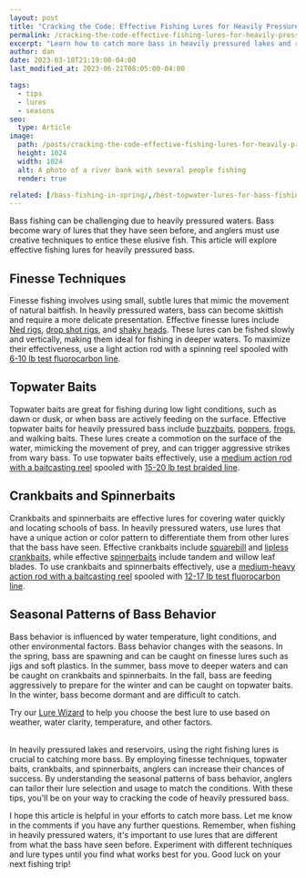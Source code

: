 ```yaml
---
layout: post
title: "Cracking the Code: Effective Fishing Lures for Heavily Pressured Bass"
permalink: /cracking-the-code-effective-fishing-lures-for-heavily-pressured-bass
excerpt: "Learn how to catch more bass in heavily pressured lakes and reservoirs with these proven fishing lure tactics. From finesse techniques to topwater baits, our comprehensive guide has got you covered."
author: dan
date: 2023-03-18T21:19:00-04:00
last_modified_at: 2023-06-21T08:05:00-04:00

tags:
  - tips
  - lures
  - seasons
seo:
  type: Article
image:
  path: /posts/cracking-the-code-effective-fishing-lures-for-heavily-pressured-bass/a_photo_of_a_river_bank_with_several_people_fishing__2528db0b-3930-48ec-ad83-ea92435f3e4f.png
  height: 1024
  width: 1024
  alt: A photo of a river bank with several people fishing
  render: true

related: [/bass-fishing-in-spring/,/best-topwater-lures-for-bass-fishing,/a-few-mid-march-largemouth-bass/,]
---
```


Bass fishing can be challenging due to heavily pressured waters. Bass become wary of lures that they have seen before, and anglers must use creative techniques to entice these elusive fish. This article will explore effective fishing lures for heavily pressured bass.

## Finesse Techniques
Finesse fishing involves using small, subtle lures that mimic the movement of natural baitfish. In heavily pressured waters, bass can become skittish and require a more delicate presentation. Effective finesse lures include [Ned rigs](https://www.amazon.com/dp/B08KYHL1GX?&linkCode=ll1&tag=afishingaddict-20&linkId=f8819f08afcd58a96b9c4ccba2d7f8a3&language=en_US&ref_=as_li_ss_tl), [drop shot rigs](https://www.amazon.com/dp/B0B465Y7SG?&linkCode=ll1&tag=afishingaddict-20&linkId=aeb3f161874e0d8e67c99b0b8fc276e4&language=en_US&ref_=as_li_ss_tl), and [shaky heads](https://www.amazon.com/dp/B01MV08BQ8?_encoding=UTF8&psc=1&linkCode=ll1&tag=afishingaddict-20&linkId=5fcd7fa98c63e4dc05c4c8a98f0ca084&language=en_US&ref_=as_li_ss_tl). These lures can be fished slowly and vertically, making them ideal for fishing in deeper waters. To maximize their effectiveness, use a light action rod with a spinning reel spooled with [6-10 lb test fluorocarbon line](https://www.amazon.com/dp/B08P77GJ5Q?_encoding=UTF8&psc=1&linkCode=ll1&tag=afishingaddict-20&linkId=6d95bc32c8640b12c282f26e8ac22a29&language=en_US&ref_=as_li_ss_tl).

<script type="text/javascript">
amzn_assoc_placement = "adunit0";
amzn_assoc_tracking_id = "afishingaddict-20";
amzn_assoc_ad_mode = "manual";
amzn_assoc_ad_type = "smart";
amzn_assoc_marketplace = "amazon";
amzn_assoc_region = "US";
amzn_assoc_linkid = "3b65c1d780ebeb47c8cfa5511ef02308";
amzn_assoc_asins = "B0B465Y7SG,B08KYHL1GX,B06ZYTWW7D,B07MKMK6DN";
amzn_assoc_design = "in_content";
amzn_assoc_title = "My Amazon Picks";
</script>
<script src="//z-na.amazon-adsystem.com/widgets/onejs?MarketPlace=US"></script>


## Topwater Baits
Topwater baits are great for fishing during low light conditions, such as dawn or dusk, or when bass are actively feeding on the surface. Effective topwater baits for heavily pressured bass include [buzzbaits](https://www.amazon.com/dp/B076T55B5Y?&linkCode=ll1&tag=afishingaddict-20&linkId=fe417ecca19f7f2b90f197f7229ae87a&language=en_US&ref_=as_li_ss_tl), [poppers](https://www.amazon.com/dp/B09QS635LS?_encoding=UTF8&psc=1&linkCode=ll1&tag=afishingaddict-20&linkId=d64389ec357242650f5448b81d79561c&language=en_US&ref_=as_li_ss_tl), [frogs](https://www.amazon.com/dp/B07C7WT6M7?&linkCode=ll1&tag=afishingaddict-20&linkId=91c60dad071a7223ef1fb7a0043193eb&language=en_US&ref_=as_li_ss_tl), and walking baits. These lures create a commotion on the surface of the water, mimicking the movement of prey, and can trigger aggressive strikes from wary bass. To use topwater baits effectively, use a [medium action rod with a baitcasting reel](https://www.amazon.com/dp/B07XPV6DB1?_encoding=UTF8&psc=1&linkCode=ll1&tag=afishingaddict-20&linkId=4d9af579231b53461cf19d0f0d3dc263&language=en_US&ref_=as_li_ss_tl) spooled with [15-20 lb test braided line](https://www.amazon.com/dp/B01A6UULO8?_encoding=UTF8&th=1&psc=1&linkCode=ll1&tag=afishingaddict-20&linkId=133523c2f050cf62c1093cc75477cc26&language=en_US&ref_=as_li_ss_tl).

<script type="text/javascript">
amzn_assoc_placement = "adunit0";
amzn_assoc_tracking_id = "afishingaddict-20";
amzn_assoc_ad_mode = "manual";
amzn_assoc_ad_type = "smart";
amzn_assoc_marketplace = "amazon";
amzn_assoc_region = "US";
amzn_assoc_linkid = "3b65c1d780ebeb47c8cfa5511ef02308";
amzn_assoc_asins = "B07XPV6DB1,B01A6UULO8,B07C7WT6M7,B09QS635LS,B076T55B5Y";
amzn_assoc_design = "in_content";
amzn_assoc_title = "My Amazon Picks";
</script>
<script src="//z-na.amazon-adsystem.com/widgets/onejs?MarketPlace=US"></script>

## Crankbaits and Spinnerbaits
Crankbaits and spinnerbaits are effective lures for covering water quickly and locating schools of bass. In heavily pressured waters, use lures that have a unique action or color pattern to differentiate them from other lures that the bass have seen. Effective crankbaits include [squarebill](https://www.amazon.com/dp/B08X6BWH8V?_encoding=UTF8&psc=1&linkCode=ll1&tag=afishingaddict-20&linkId=805e41459807dedfb680e4fef9721f56&language=en_US&ref_=as_li_ss_tl) and [lipless crankbaits](https://www.amazon.com/dp/B095LNQ5NW?_encoding=UTF8&psc=1&linkCode=ll1&tag=afishingaddict-20&linkId=1a37aa92d697a426713d1108f8d3d541&language=en_US&ref_=as_li_ss_tl), while effective [spinnerbaits](https://www.amazon.com/dp/B08TG7BMDQ?&linkCode=ll1&tag=afishingaddict-20&linkId=f0ca0e1474409ffed689a3e01b6d9e11&language=en_US&ref_=as_li_ss_tl) include tandem and willow leaf blades. To use crankbaits and spinnerbaits effectively, use a [medium-heavy action rod with a baitcasting reel](https://www.amazon.com/dp/B07XPV6DB1?_encoding=UTF8&psc=1&linkCode=ll1&tag=afishingaddict-20&linkId=4d9af579231b53461cf19d0f0d3dc263&language=en_US&ref_=as_li_ss_tl) spooled with [12-17 lb test fluorocarbon line](https://www.amazon.com/dp/B003HAITNA?_encoding=UTF8&psc=1&linkCode=ll1&tag=afishingaddict-20&linkId=81330b9097ff80765970da2b4ff9434e&language=en_US&ref_=as_li_ss_tl).

## Seasonal Patterns of Bass Behavior
Bass behavior is influenced by water temperature, light conditions, and other environmental factors. Bass behavior changes with the seasons. In the spring, bass are spawning and can be caught on finesse lures such as jigs and soft plastics. In the summer, bass move to deeper waters and can be caught on crankbaits and spinnerbaits. In the fall, bass are feeding aggressively to prepare for the winter and can be caught on topwater baits. In the winter, bass become dormant and are difficult to catch.

Try our [Lure Wizard](/tools/lure-wizard/) to help you choose the best lure to use based on weather, water clarity, temperature, and other factors.

<br/>
In heavily pressured lakes and reservoirs, using the right fishing lures is crucial to catching more bass. By employing finesse techniques, topwater baits, crankbaits, and spinnerbaits, anglers can increase their chances of success. By understanding the seasonal patterns of bass behavior, anglers can tailor their lure selection and usage to match the conditions. With these tips, you'll be on your way to cracking the code of heavily pressured bass.

I hope this article is helpful in your efforts to catch more bass. Let me know in the comments if you have any further questions. Remember, when fishing in heavily pressured waters, it's important to use lures that are different from what the bass have seen before. Experiment with different techniques and lure types until you find what works best for you. Good luck on your next fishing trip!
